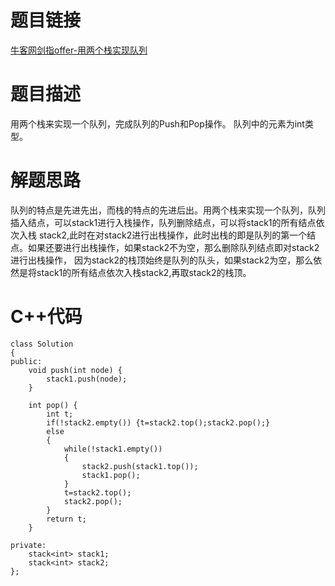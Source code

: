 # 题目链接
[牛客网剑指offer-用两个栈实现队列](https://www.nowcoder.com/practice/54275ddae22f475981afa2244dd448c6?tpId=13&tqId=11158&tPage=1&rp=1&ru=/ta/coding-interviews&qru=/ta/coding-interviews/question-ranking)
# 题目描述
用两个栈来实现一个队列，完成队列的Push和Pop操作。 队列中的元素为int类型。
# 解题思路
队列的特点是先进先出，而栈的特点的先进后出。用两个栈来实现一个队列，队列插入结点，可以stack1进行入栈操作，队列删除结点，可以将stack1的所有结点依次入栈
stack2,此时在对stack2进行出栈操作，此时出栈的即是队列的第一个结点。如果还要进行出栈操作，如果stack2不为空，那么删除队列结点即对stack2进行出栈操作，
因为stack2的栈顶始终是队列的队头，如果stack2为空，那么依然是将stack1的所有结点依次入栈stack2,再取stack2的栈顶。
# C++代码
```
class Solution
{
public:
    void push(int node) {
        stack1.push(node);
    }

    int pop() {
        int t;
        if(!stack2.empty()) {t=stack2.top();stack2.pop();}
        else
        {
            while(!stack1.empty())
            {
                stack2.push(stack1.top());
                stack1.pop();
            }
            t=stack2.top();
            stack2.pop();
        }
        return t;
    }

private:
    stack<int> stack1;
    stack<int> stack2;
};
```

